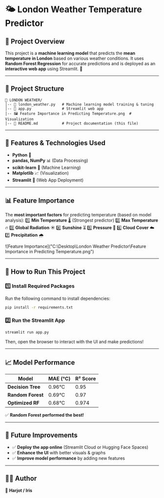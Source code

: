 # 🌤️ London Weather Temperature Predictor

## 📌 Project Overview
This project is a **machine learning model** that predicts the **mean temperature in London** based on various weather conditions. It uses **Random Forest Regression** for accurate predictions and is deployed as an **interactive web app** using Streamlit. 🚀

---

## 📂 Project Structure
```
📁 LONDON WEATHER/
│-- 📜 london_weather.py   # Machine learning model training & tuning
│-- 📜 app.py              # Streamlit web app
│-- 🖼️ Feature Importance in Predicting Temperature.png  # Visualization
│-- 📜 README.md           # Project documentation (this file)
```

---

## 🔧 Features & Technologies Used
- **Python** 🐍
- **pandas, NumPy** 📊 (Data Processing)
- **scikit-learn** 🤖 (Machine Learning)
- **Matplotlib** 📈 (Visualization)
- **Streamlit** 🎨 (Web App Deployment)

---

## 📊 Feature Importance
The **most important factors** for predicting temperature (based on model analysis):
1️⃣ **Min Temperature** 🌡️ (Strongest predictor)
2️⃣ **Max Temperature** 🔥
3️⃣ **Global Radiation** ☀️
4️⃣ **Sunshine** ⏳
5️⃣ **Pressure** 📏
6️⃣ **Cloud Cover** ☁️
7️⃣ **Precipitation** 🌧️

![Feature Importance]("C:\Desktop\London Weather Predictor\Feature Importance in Predicting Temperature.png")

---

## 🚀 How to Run This Project
### **1️⃣ Install Required Packages**
Run the following command to install dependencies:
```sh
pip install -r requirements.txt
```

### **2️⃣ Run the Streamlit App**
```sh
streamlit run app.py
```
Then, open the browser to interact with the UI and make predictions!

---

## 📈 Model Performance
| Model           | MAE (°C)  | R² Score |
|----------------|----------|---------|
| **Decision Tree**  | 0.96°C  | 0.95    |
| **Random Forest**  | 0.69°C  | 0.97    |
| **Optimized RF**  | 0.68°C  | 0.974   |

✅ **Random Forest performed the best!**

---

## 🎯 Future Improvements
- ✅ **Deploy the app online** (Streamlit Cloud or Hugging Face Spaces)
- ✅ **Enhance the UI** with better visuals & graphs
- ✅ **Improve model performance** by adding new features

---

## 👨‍💻 Author
🚀 **Harjot / Iris** 

